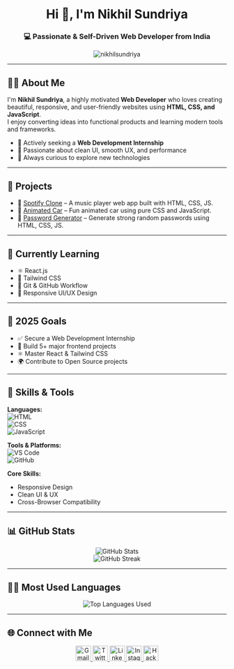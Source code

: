 <h1 align="center">Hi 👋, I'm Nikhil Sundriya</h1>
<h3 align="center">💻 Passionate & Self-Driven Web Developer from India</h3>

<p align="center">
  <img src="https://komarev.com/ghpvc/?username=nikhilsundriya&label=Profile%20views&color=0e75b6&style=flat" alt="nikhilsundriya" />
</p>

---

## 👨‍💻 About Me

I'm **Nikhil Sundriya**, a highly motivated **Web Developer** who loves creating beautiful, responsive, and user-friendly websites using **HTML, CSS, and JavaScript**.  
I enjoy converting ideas into functional products and learning modern tools and frameworks.

- 🎯 Actively seeking a **Web Development Internship**
- 🎨 Passionate about clean UI, smooth UX, and performance
- 🚀 Always curious to explore new technologies

---

## 🚀 Projects

- 🎵 [Spotify Clone](https://github.com/nikhilsundriya/spotify-clone) – A music player web app built with HTML, CSS, JS.
- 🚗 [Animated Car](https://github.com/nikhilsundriya/Animated-Car) – Fun animated car using pure CSS and JavaScript.
- 🔐 [Password Generator](https://github.com/nikhilsundriya/password-generator) – Generate strong random passwords using HTML, CSS, JS.

---

## 🧠 Currently Learning

- ⚛️ React.js  
- 🎨 Tailwind CSS  
- 🔧 Git & GitHub Workflow  
- 📱 Responsive UI/UX Design  

---

## 🎯 2025 Goals

- ✅ Secure a Web Development Internship  
- 💼 Build 5+ major frontend projects  
- ⚛️ Master React & Tailwind CSS  
- 🌍 Contribute to Open Source projects  

---

## 💼 Skills & Tools

**Languages:**  
![HTML](https://img.shields.io/badge/HTML-Expert-orange)  
![CSS](https://img.shields.io/badge/CSS-Advanced-blue)  
![JavaScript](https://img.shields.io/badge/JavaScript-Intermediate-yellow) 

**Tools & Platforms:**  
![VS Code](https://img.shields.io/badge/VS%20Code-Favorite-informational)  
![GitHub](https://img.shields.io/badge/GitHub-Projects%20Hub-black)

**Core Skills:**  
- Responsive Design  
- Clean UI & UX  
- Cross-Browser Compatibility 

---

## 📊 GitHub Stats

<p align="center">
  <img src="https://github-readme-stats.vercel.app/api?username=nikhilsundriya&show_icons=true&theme=default" alt="GitHub Stats" />
  <br />
  <img src="https://github-readme-streak-stats.herokuapp.com?user=nikhilsundriya&theme=default" alt="GitHub Streak" />
</p>

---

## 🧑‍💻 Most Used Languages

<p align="center">
  <img src="https://github-readme-stats.vercel.app/api/top-langs/?username=nikhilsundriya&layout=compact&theme=default&langs_count=8" alt="Top Languages Used" />
</p>

---

## 🌐 Connect with Me

<p align="center">
  <a href="mailto:nikhilchoudhary2508@gmail.com" target="_blank">
    <img src="https://img.icons8.com/fluency/48/gmail-new.png" width="35" alt="Gmail" />
  </a>
  <a href="https://twitter.com/nikhil_sundriya" target="_blank">
    <img src="https://img.icons8.com/color/48/twitter--v1.png" width="35" alt="Twitter" />
  </a>
  <a href="https://linkedin.com/in/nikhilsundriya" target="_blank">
    <img src="https://img.icons8.com/color/48/linkedin.png" width="35" alt="LinkedIn" />
  </a>
  <a href="https://www.instagram.com/nikhil_choudhary25/" target="_blank">
    <img src="https://img.icons8.com/color/48/instagram-new--v1.png" width="35" alt="Instagram" />
  </a>
  <a href="https://www.hackerrank.com/nikhilsundriya" target="_blank">
    <img src="https://img.icons8.com/nolan/48/hackerrank.png" width="35" alt="HackerRank" />
  </a>
</p>
